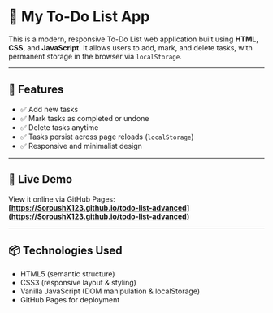 # 📝 My To-Do List App

This is a modern, responsive To-Do List web application built using **HTML**, **CSS**, and **JavaScript**. It allows users to add, mark, and delete tasks, with permanent storage in the browser via `localStorage`.

---

## 🌟 Features

- ✅ Add new tasks
- ✅ Mark tasks as completed or undone
- ✅ Delete tasks anytime
- ✅ Tasks persist across page reloads (`localStorage`)
- ✅ Responsive and minimalist design

---

## 🚀 Live Demo

View it online via GitHub Pages:  
**[https://SoroushX123.github.io/todo-list-advanced](https://SoroushX123.github.io/todo-list-advanced)**

---

## 📦 Technologies Used

- HTML5 (semantic structure)
- CSS3 (responsive layout & styling)
- Vanilla JavaScript (DOM manipulation & localStorage)
- GitHub Pages for deployment
